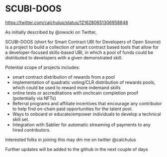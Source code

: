 # SCUBI-DOOS
https://twitter.com/calchulus/status/1216280651306958848


As initially described by @owocki on Twitter, 

SCUBI-DOOS (short for Smart Contract UBI for Developers of Open Source) is a project to build a collection of smart contract based tools that allow for a developer-focused skills-based UBI, in which a pool of funds could be distributed to developers with a given demonstrated skill. 



Potential scope of projects includes:

- smart contract distribution of rewards from a pool
- implementation of quadratic voting/CLR distribution of rewards pools, which could be used to reward more indemand skills
- online tests or accreditations with onchcain completion proof (potentially via NFTs)
- Referral programs and affiliate incentives that encourage any contributor to help find on-chain paid opportunities for the talent pool.
- Ways to onboard or educate/empower individuals to develop a technical skill set.
- Integration with Sablier for automatic streaming of payments to any hired contributors.


Interested folks in joining this may dm me on twitter @calchulus

Further updates will be added to the github in the next couple of days
